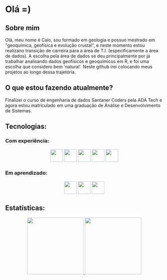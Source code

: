 # Olá =)

<!--
**CaioBrainer/CaioBrainer** is a ✨ _special_ ✨ repository because its `README.md` (this file) appears on your GitHub profile.

Here are some ideas to get you started:

- 🔭 I’m currently working on ...
- 🌱 I’m currently learning ...
- 👯 I’m looking to collaborate on ...
- 🤔 I’m looking for help with ...
- 💬 Ask me about ...
- 📫 How to reach me: ...
- 😄 Pronouns: ...
- ⚡ Fun fact: ...
-->

## Sobre mim
<p>Olá, meu nome é Caio, sou formado em geologia e possuo mestrado em "geoquímica, geofísica e evolução crustal", e neste momento estou realizano transição de carreira para a área de T.I. (especificamente a área de dados). A escolha pela área de dados se deu principalmente por já trabalhar analisando dados geofísicos e geoquímicos em R, e foi uma escolha que considero bem 'natural'. Neste github irei colocando meus projetos ao longo dessa trajetória.</p>

## O que estou fazendo atualmente?
<p>Finalizei o curso de engenharia de dados Santaner Coders pela ADA Tech e agora estou matriculado em uma graduação de Análise e Desenvolvimento de Sistemas.</p>


## Tecnologias:
### Com experiência:

<div align='center'>
<img loading="lazy" src="https://cdn.jsdelivr.net/gh/devicons/devicon/icons/git/git-original.svg" width="40" height="40"/> <img loading="lazy" src="https://cdn.jsdelivr.net/gh/devicons/devicon@latest/icons/linux/linux-original.svg" width="40" height="40" />
           <img loading = "lazy" src="https://cdn.jsdelivr.net/gh/devicons/devicon@latest/icons/python/python-original.svg" width="40" height="40"/> 
            <img loading="lazy" src="https://cdn.jsdelivr.net/gh/devicons/devicon@latest/icons/r/r-original.svg" width="40" height="40"/> 
            <img loading="lazy" src="https://cdn.jsdelivr.net/gh/devicons/devicon@latest/icons/jupyter/jupyter-original-wordmark.svg" width="40" height="40" />
</div>           
          
### Em aprendizado:
<div align='center'>
<img loading="lazy" src="https://cdn.jsdelivr.net/gh/devicons/devicon@latest/icons/apachespark/apachespark-original-wordmark.svg" width="40" height="40"/> <img loading="lazy" src="https://cdn.jsdelivr.net/gh/devicons/devicon@latest/icons/hadoop/hadoop-original.svg" width="40" height="40"/> <img loading="lazy" src="https://cdn.jsdelivr.net/gh/devicons/devicon@latest/icons/cplusplus/cplusplus-original.svg" width="40" height="40"/>
</div>  

## Estatísticas:      
<div align='center'>
<a href="https://github.com/seu-usuário-aqui">
<img loading="lazy" height="180em" src="https://github-readme-stats.vercel.app/api/top-langs/?username=CaioBrainer&layout=compact&langs_count=7&theme=dracula"/>
<img loading="lazy" height="180em" src="https://github-readme-stats.vercel.app/api?username=CaioBrainer&show_icons=true&theme=dracula&include_all_commits=true&count_private=true"/>
</div>          
          
